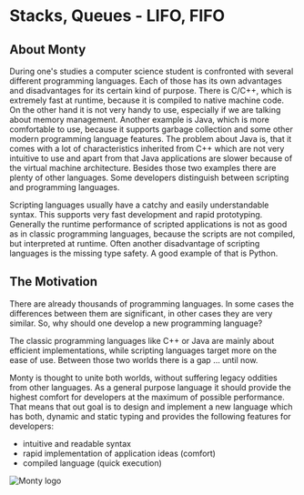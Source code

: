 # Stacks, Queues - LIFO, FIFO

## About Monty

During one's studies a computer science student is confronted with several different programming languages. Each of those has its own advantages and disadvantages for its certain kind of purpose. There is C/C++, which is extremely fast at runtime, because it is compiled to native machine code. On the other hand it is not very handy to use, especially if we are talking about memory management. Another example is Java, which is more comfortable to use, because it supports garbage collection and some other modern programming language features. The problem about Java is, that it comes with a lot of characteristics inherited from C++ which are not very intuitive to use and apart from that Java applications are slower because of the virtual machine architecture. Besides those two examples there are plenty of other languages. Some developers distinguish between scripting and programming languages. 

Scripting languages usually have a catchy and easily understandable syntax. This supports very fast development and rapid prototyping. Generally the runtime performance of scripted applications is not as good as in classic programming languages, because the scripts are not compiled, but interpreted at runtime. Often another disadvantage of scripting languages is the missing type safety. A good example of that is Python.

## The Motivation

There are already thousands of programming languages. In some cases the differences between them are significant, in other cases they are very similar. So, why should one develop a new programming language?

The classic programming languages like C++ or Java are mainly about efficient implementations, while scripting languages target more on the ease of use. Between those two worlds there is a gap … until now.

Monty is thought to unite both worlds, without suffering legacy oddities from other languages. As a general purpose language it should provide the highest comfort for developers at the maximum of possible performance. That means that out goal is to design and implement a new language which has both, dynamic and static typing and provides the following features for developers:
<ul>
<li>intuitive and readable syntax</li>
<li>rapid implementation of application ideas (comfort)</li>
<li>compiled language (quick execution)</li>
</ul>

<p><img src="[https://camo.githubusercontent.com/349d47b359c21448b0415bfdb1ec6ae1db87b60a55243b187d514d0071f930ad/68747470733a2f2f6c68332e676f6f676c6575736572636f6e74656e742e636f6d2f7648314854486871374249457568494475456332577263324c675a6967734a455744523536414c754446525a76392d6a714367484e4875424849422d664c727262777037744a3862377165494a6f3056744855683d7330](http://montyscoconut.github.io/assets/ico/avatar.png)" alt="Monty logo" style="max-width: 100%;"></p>
